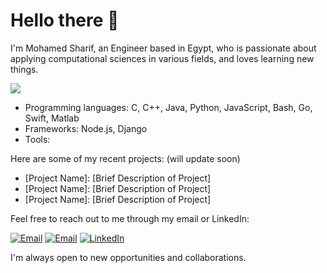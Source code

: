 # Hello there 👋

I'm Mohamed Sharif, an Engineer based in Egypt, who is passionate about applying computational sciences in various fields, and loves learning new things.

![](https://komarev.com/ghpvc/?username=mohamed-sharif&color=brightgreen)

- Programming languages: C, C++, Java, Python, JavaScript, Bash, Go, Swift, Matlab
- Frameworks: Node.js, Django
- Tools: 

Here are some of my recent projects: (will update soon)

- [Project Name]: [Brief Description of Project]
- [Project Name]: [Brief Description of Project]
- [Project Name]: [Brief Description of Project]

Feel free to reach out to me through my email or LinkedIn:

[![Email](https://img.shields.io/badge/Email-ms2036%40fayoun.edu.eg-2E8B57.svg?style=flat-square&logo=gmail&logoColor=white)](mailto:ms2036@fayoun.edu.eg)
[![Email](https://img.shields.io/badge/Email-mohamedsharif97%40outlook.com-0078D4.svg?style=flat-square&logo=microsoft-outlook&logoColor=white)](mailto:mohamedsharif97@outlook.com)
[![LinkedIn](https://img.shields.io/badge/LinkedIn-mohamedsharif97-blue.svg?style=flat-square&logo=linkedin&logoColor=white)](https://www.linkedin.com/in/mohamedsharif97/)

I'm always open to new opportunities and collaborations.
